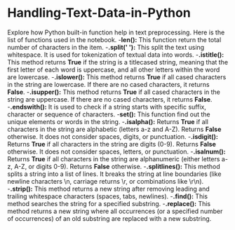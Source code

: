 # Handling-Text-Data-in-Python
Explore how Python built-in function help in text preprocessing.
Here is the list of functions used in the notebook.
-**len():** This function return the total number of characters in the item.
-**.split(' '):** This split the text using whitespace. It is used for tokenization of textual data into words.
-**.istitle():** This method returns **True** if the string is a titlecased string, meaning that the first letter of each word is uppercase, and all other letters within the word are lowercase. 
-**.islower():** This method returns **True** if all cased characters in the string are lowercase. If there are no cased characters, it returns **False**. 
-**.isupper():** This method returns **True** if all cased characters in the string are uppercase. If there are no cased characters, it returns **False**.
-**.endswith():** It is used to check if a string starts with specific suffix, character or sequence of characters.
-**set():** This function find out the unique elements or words in the string.
-**.isalpha():** Returns **True** if all characters in the string are alphabetic (letters a-z and A-Z). Returns **False** otherwise. It does not consider spaces, digits, or punctuation.
-**.isdigit():** Returns **True** if all characters in the string are digits (0-9). Returns **False** otherwise. It does not consider spaces, letters, or punctuation.
-**.isalnum():** Returns **True** if all characters in the string are alphanumeric (either letters a-z, A-Z, or digits 0-9). Returns **False** otherwise. 
-**.splitlines():** This method splits a string into a list of lines. It breaks the string at line boundaries (like newline characters \n, carriage returns \r, or combinations like \r\n). 
-**.strip():** This method returns a new string after removing leading and trailing whitespace characters (spaces, tabs, newlines). 
-**.find():**  This method searches the string for a specified substring. 
-**.replace():** This method returns a new string where all occurrences (or a specified number of occurrences) of an old substring are replaced with a new substring. 
